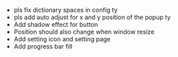 - pls fix dictionary spaces in config ty
- pls add auto adjust for x and y position of the popup ty
- Add shadow effect for button
- Position should also change when window resize
- Add setting icon and setting page
- Add progress bar fill

